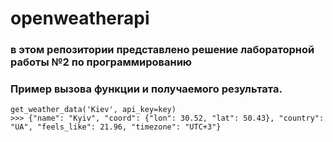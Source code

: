# openweatherapi
### в этом репозитории представлено решение лабораторной работы №2 по программированию
### Пример вызова функции и получаемого результата.
```
get_weather_data('Kiev', api_key=key)
>>> {"name": "Kyiv", "coord": {"lon": 30.52, "lat": 50.43}, "country": "UA", "feels_like": 21.96, "timezone": "UTC+3"}
```
